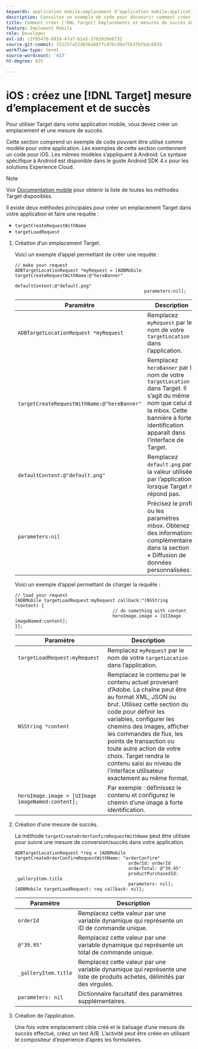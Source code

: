 ```yaml
---
keywords: application mobile;emplacement d’application mobile;application mobile target;emplacements des applications mobiles target;mesures de succès des applications mobiles
description: Consultez un exemple de code pour découvrir comment créer des emplacements et des mesures de succès dans les applications iOS afin d’utiliser Adobe [!DNL Target] pour personnaliser et optimiser votre application.
title: Comment créer [!DNL Target] Emplacements et mesures de succès dans une application iOS ?
feature: Implement Mobile
role: Developer
exl-id: c2f05478-b019-47a7-b1a5-3783929e6732
source-git-commit: 152257a52d836a88ffcd76cd9af5b3fbfbdc0839
workflow-type: tm+mt
source-wordcount: '417'
ht-degree: 82%

---
```


# iOS : créez une [!DNL Target] mesure d’emplacement et de succès

Pour utiliser Target dans votre application mobile, vous devez créer un emplacement et une mesure de succès.

Cette section comprend un exemple de code pouvant être utilisé comme modèle pour votre application. Les exemples de cette section contiennent un code pour iOS. Les mêmes modèles s’appliquent à Android. La syntaxe spécifique à Android est disponible dans le guide [](https://experienceleague.adobe.com/docs/mobile-services/android/target-android/target-main.html)Android SDK 4.x pour les solutions Experience Cloud.

>[!NOTE]
>
>Voir [Documentation mobile](https://experienceleague.adobe.com/docs/mobile-services/ios/target-ios/c-target-methods.html) pour obtenir la liste de toutes les méthodes Target disponibles.

Il existe deux méthodes principales pour créer un emplacement Target dans votre application et faire une requête :

* `targetCreateRequestWithName`
* `targetLoadRequest`

1. Création d’un emplacement Target.

   Voici un exemple d’appel permettant de créer une requête :

   ```
   // make your request 
   ADBTargetLocationRequest *myRequest = [ADBMobile targetCreateRequestWithName:@"heroBanner" 
                                                    defaultContent:@"default.png" 
                                                    parameters:nil];
   ```

   | Paramètre | Description |
   |---|---|
   | `ADBTargetLocationRequest *myRequest` | Remplacez `myRequest` par le nom de votre `targetLocation` dans l’application. |
   | `targetCreateRequestWithName:@"heroBanner"` | Remplacez `heroBanner` par le nom de votre `targetLocation` dans Target. Il s’agit du même nom que celui de la mbox. Cette bannière à forte identification apparaît dans l’interface de Target. |
   | `defaultContent:@"default.png"` | Remplacez `default.png` par la valeur utilisée par l’application lorsque Target ne répond pas. |
   | `parameters:nil` | Précisez le profil ou les paramètres mbox. Obtenez des informations complémentaires dans la section « Diffusion de données personnalisées ». |

   Voici un exemple d’appel permettant de charger la requête :

   ```
   // load your request 
   [ADBMobile targetLoadRequest:myRequest callback:^(NSString *content) { 
                                        // do something with content 
                                        heroImage.image = [UIImage imageNamed:content]; 
   }];
   ```

   | Paramètre | Description |
   |---|---|
   | `targetLoadRequest:myRequest` | Remplacez `myRequest` par le nom de votre `targetLocation` dans l’application. |
   | `NSString *content` | Remplacez le contenu par le contenu actuel provenant d’Adobe. La chaîne peut être au format XML, JSON ou brut. Utilisez cette section du code pour définir les variables, configurer les chemins des images, afficher les commandes de flux, les points de transaction ou toute autre action de votre choix. Target rendra le contenu saisi au niveau de l’interface utilisateur exactement au même format. |
   | `heroImage.image = [UIImage imageNamed:content];` | Par exemple : définissez le contenu et configurez le chemin d’une image à forte identification. |

1. Création d’une mesure de succès.

   La méthode `targetCreateOrderConfirmRequestWithName` peut être utilisée pour suivre une mesure de conversion/succès dans votre application.

   ```
   ADBTargetLocationRequest *req = [ADBMobile targetCreateOrderConfirmRequestWithName: "orderConfirm" 
                                              orderId: orderId 
                                              orderTotal: @"39.95" 
                                              productPurchasedId: _galleryItem.title 
                                              parameters: nil]; 
   [ADBMobile targetLoadRequest: req callback: nil];
   ```

   | Paramètre | Description |
   |---|---|
   | `orderId` | Remplacez cette valeur par une variable dynamique qui représente un ID de commande unique. |
   | `@"39.95"` | Remplacez cette valeur par une variable dynamique qui représente un total de commande unique. |
   | `_galleryItem.title` | Remplacez cette valeur par une variable dynamique qui représente une liste de produits achetés, délimités par des virgules. |
   | `parameters: nil` | Dictionnaire facultatif des paramètres supplémentaires. |

1. Création de l’application.

   Une fois votre emplacement cible créé et le balisage d’une mesure de succès effectué, créez un test A/B. L’activité peut être créée en utilisant le compositeur d’expérience d’après les formulaires.
